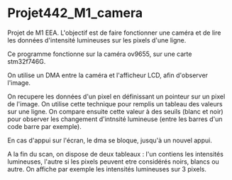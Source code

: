# Projet442_M1_camera
Projet de M1 EEA. L'objectif est de faire fonctionner une caméra et de lire les données d'intensité lumineuses sur les pixels d'une ligne.

Ce programme fonctionne sur la caméra ov9655, sur une carte stm32f746G.

On utilise un DMA entre la caméra et l'afficheur LCD, afin d'observer l'image.

On recupere les données d'un pixel en définissant un pointeur sur un pixel de l'image. On utilise cette technique pour remplis un tableau des valeurs sur une ligne. On compare ensuite cette valeur à des seuils (blanc et noir) pour observer les changement d'intnsité lumineuse (entre les barres d'un code barre par exemple).

En cas d'appui sur l'écran, le dma se bloque, jusqu'à un nouvel appui.

A la fin du scan, on dispose de deux tableaux : l'un contiens les intensités lumineuses, l'autre si les pixels peuvent etre considérés noirs, blancs ou autre.
On affiche par exemple les intensités lumineuses sur 3 pixels.
